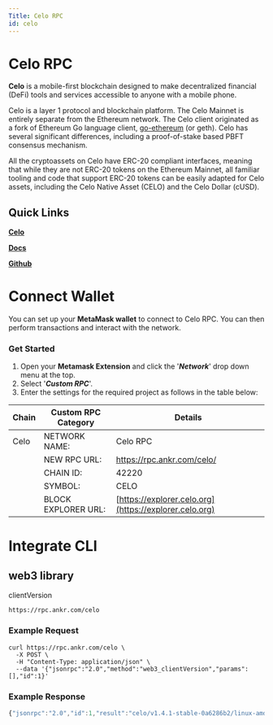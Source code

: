 ```yaml
---
Title: Celo RPC
id: celo
---
```


# Celo RPC

**Celo** is a mobile-first blockchain designed to make decentralized financial (DeFi) tools and services accessible to anyone with a mobile phone.

Celo is a layer 1 protocol and blockchain platform. The Celo Mainnet is entirely separate from the Ethereum network. The Celo client originated as a fork of Ethereum Go language client, [go-ethereum](https://github.com/ethereum/go-ethereum) (or geth). Celo has several significant differences, including a proof-of-stake based PBFT consensus mechanism. 

All the cryptoassets on Celo have ERC-20 compliant interfaces, meaning that while they are not ERC-20 tokens on the Ethereum Mainnet, all familiar tooling and code that support ERC-20 tokens can be easily adapted for Celo assets, including the Celo Native Asset (CELO) and the Celo Dollar (cUSD).

## Quick Links

[**Celo**](https://celo.org)

[**Docs**](https://docs.celo.org/)

[**Github**](https://github.com/celo-org)


# Connect Wallet

You can set up your **MetaMask wallet** to connect to Celo RPC. You can then perform transactions and interact with the network.

### Get Started

1. Open your **Metamask Extension** and click the '_**Network**_' drop down menu at the top.
2. Select '_**Custom RPC**_'.
3. Enter the settings for the required project as follows in the table below:



| **Chain** | **Custom RPC Category** | **Details**                                            |
| --------- | ----------------------- | ------------------------------------------------------ |
| Celo      | NETWORK NAME:           | Celo RPC                                               |
|           | NEW RPC URL:            | https://rpc.ankr.com/celo/                             |
|           | CHAIN ID:               | 42220                                                  |
|           | SYMBOL:                 | CELO                                                   |
|           | BLOCK EXPLORER URL:     | [https://explorer.celo.org](https://explorer.celo.org) |

# Integrate CLI

## web3 library

clientVersion

```
https://rpc.ankr.com/celo
```

### Example Request

```shell
curl https://rpc.ankr.com/celo \
  -X POST \
  -H "Content-Type: application/json" \
  --data '{"jsonrpc":"2.0","method":"web3_clientVersion","params":[],"id":1}'
```

### Example Response

```javascript
{"jsonrpc":"2.0","id":1,"result":"celo/v1.4.1-stable-0a6286b2/linux-amd64/go1.17.3"
```
